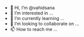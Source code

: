 - 👋 Hi, I’m @vahidsana
- 👀 I’m interested in ...
- 🌱 I’m currently learning ...
- 💞️ I’m looking to collaborate on ...
- 📫 How to reach me ...

<!---
vahidsana/vahidsana is a ✨ special ✨ repository because its `README.md` (this file) appears on your GitHub profile.
You can click the Preview link to take a look at your changes.
--->
